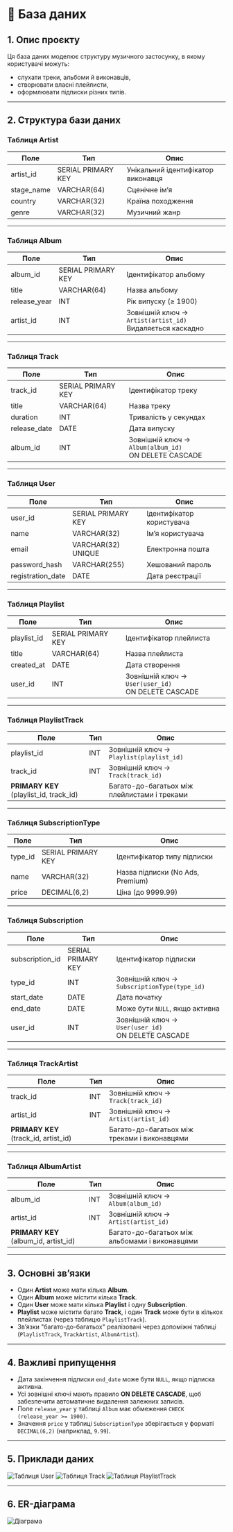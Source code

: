 # 🎵 База даних

## 1. Опис проєкту

Ця база даних моделює структуру музичного застосунку, в якому користувачі можуть:

- слухати треки, альбоми й виконавців,
- створювати власні плейлисти,
- оформлювати підписки різних типів.

---

## 2. Структура бази даних

### Таблиця **Artist**

| Поле       | Тип                | Опис                               |
| ---------- | ------------------ | ---------------------------------- |
| artist_id  | SERIAL PRIMARY KEY | Унікальний ідентифікатор виконавця |
| stage_name | VARCHAR(64)        | Сценічне ім’я                      |
| country    | VARCHAR(32)        | Країна походження                  |
| genre      | VARCHAR(32)        | Музичний жанр                      |

---

### Таблиця **Album**

| Поле         | Тип                | Опис                                                           |
| ------------ | ------------------ | -------------------------------------------------------------- |
| album_id     | SERIAL PRIMARY KEY | Ідентифікатор альбому                                          |
| title        | VARCHAR(64)        | Назва альбому                                                  |
| release_year | INT                | Рік випуску (≥ 1900)                                           |
| artist_id    | INT                | Зовнішній ключ → `Artist(artist_id)` <br> Видаляється каскадно |

---

### Таблиця **Track**

| Поле         | Тип                | Опис                                                      |
| ------------ | ------------------ | --------------------------------------------------------- |
| track_id     | SERIAL PRIMARY KEY | Ідентифікатор треку                                       |
| title        | VARCHAR(64)        | Назва треку                                               |
| duration     | INT                | Тривалість у секундах                                     |
| release_date | DATE               | Дата випуску                                              |
| album_id     | INT                | Зовнішній ключ → `Album(album_id)` <br> ON DELETE CASCADE |

---

### Таблиця **User**

| Поле              | Тип                | Опис                      |
| ----------------- | ------------------ | ------------------------- |
| user_id           | SERIAL PRIMARY KEY | Ідентифікатор користувача |
| name              | VARCHAR(32)        | Ім’я користувача          |
| email             | VARCHAR(32) UNIQUE | Електронна пошта          |
| password_hash     | VARCHAR(255)       | Хешований пароль          |
| registration_date | DATE               | Дата реєстрації           |

---

### Таблиця **Playlist**

| Поле        | Тип                | Опис                                                    |
| ----------- | ------------------ | ------------------------------------------------------- |
| playlist_id | SERIAL PRIMARY KEY | Ідентифікатор плейлиста                                 |
| title       | VARCHAR(64)        | Назва плейлиста                                         |
| created_at  | DATE               | Дата створення                                          |
| user_id     | INT                | Зовнішній ключ → `User(user_id)` <br> ON DELETE CASCADE |

---

### Таблиця **PlaylistTrack**

| Поле                                    | Тип | Опис                                         |
| --------------------------------------- | --- | -------------------------------------------- |
| playlist_id                             | INT | Зовнішній ключ → `Playlist(playlist_id)`     |
| track_id                                | INT | Зовнішній ключ → `Track(track_id)`           |
| **PRIMARY KEY** (playlist_id, track_id) |     | Багато-до-багатьох між плейлистами і треками |

---

### Таблиця **SubscriptionType**

| Поле    | Тип                | Опис                             |
| ------- | ------------------ | -------------------------------- |
| type_id | SERIAL PRIMARY KEY | Ідентифікатор типу підписки      |
| name    | VARCHAR(32)        | Назва підписки (No Ads, Premium) |
| price   | DECIMAL(6,2)       | Ціна (до 9999.99)                |

---

### Таблиця **Subscription**

| Поле            | Тип                | Опис                                                    |
| --------------- | ------------------ | ------------------------------------------------------- |
| subscription_id | SERIAL PRIMARY KEY | Ідентифікатор підписки                                  |
| type_id         | INT                | Зовнішній ключ → `SubscriptionType(type_id)`            |
| start_date      | DATE               | Дата початку                                            |
| end_date        | DATE               | Може бути `NULL`, якщо активна                          |
| user_id         | INT                | Зовнішній ключ → `User(user_id)` <br> ON DELETE CASCADE |

---

### Таблиця **TrackArtist**

| Поле                                  | Тип | Опис                                         |
| ------------------------------------- | --- | -------------------------------------------- |
| track_id                              | INT | Зовнішній ключ → `Track(track_id)`           |
| artist_id                             | INT | Зовнішній ключ → `Artist(artist_id)`         |
| **PRIMARY KEY** (track_id, artist_id) |     | Багато-до-багатьох між треками і виконавцями |

---

### Таблиця **AlbumArtist**

| Поле                                  | Тип | Опис                                           |
| ------------------------------------- | --- | ---------------------------------------------- |
| album_id                              | INT | Зовнішній ключ → `Album(album_id)`             |
| artist_id                             | INT | Зовнішній ключ → `Artist(artist_id)`           |
| **PRIMARY KEY** (album_id, artist_id) |     | Багато-до-багатьох між альбомами і виконавцями |

---

## 3. Основні зв’язки

- Один **Artist** може мати кілька **Album**.
- Один **Album** може містити кілька **Track**.
- Один **User** може мати кілька **Playlist** і одну **Subscription**.
- **Playlist** може містити багато **Track**, і один **Track** може бути в кількох плейлистах (через таблицю `PlaylistTrack`).
- Зв’язки "багато-до-багатьох" реалізовані через допоміжні таблиці (`PlaylistTrack`, `TrackArtist`, `AlbumArtist`).

---

## 4. Важливі припущення

- Дата закінчення підписки `end_date` може бути `NULL`, якщо підписка активна.
- Усі зовнішні ключі мають правило **ON DELETE CASCADE**, щоб забезпечити автоматичне видалення залежних записів.
- Поле `release_year` у таблиці `Album` має обмеження `CHECK (release_year >= 1900)`.
- Значення `price` у таблиці `SubscriptionType` зберігається у форматі `DECIMAL(6,2)` (наприклад, `9.99`).

---

## 5. Приклади даних

![Таблиця User](examples/example1.png)
![Таблиця Track](examples/example2.png)
![Таблиця PlaylistTrack](examples/example3.png)

---

## 6. ER-діаграма

![Діаграма](examples/ERD.png)
